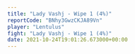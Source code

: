 ```yaml
---
title: "Lady Vashj - Wipe 1 (4%)"
reportCode: "BNhy3GwzCKJA89Vn"
player: "Lentulus"
fight: "Lady Vashj - Wipe 1 (4%)"
date: 2021-10-24T19:01:26.673000+00:00
---
```

